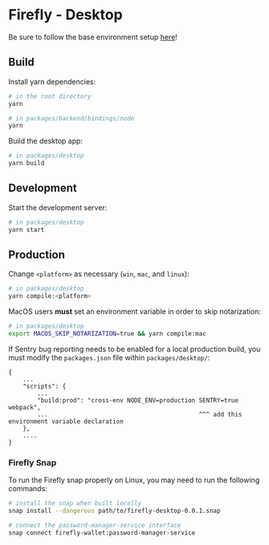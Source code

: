 # Firefly - Desktop

Be sure to follow the base environment setup [here](https://iotaledger.github.io/firefly/guides/environment-setup/)!

## Build

Install yarn dependencies:

```bash
# in the root directory
yarn

# in packages/backend/bindings/node
yarn
```

Build the desktop app:

```bash
# in packages/desktop
yarn build
```

## Development

Start the development server:

```bash
# in packages/desktop
yarn start
```

## Production

Change `<platform>` as necessary (`win`, `mac`, and `linux`):

```bash
# in packages/desktop
yarn compile:<platform>
```

MacOS users __must__ set an environment variable in order to skip notarization:

```bash
# in packages/desktop
export MACOS_SKIP_NOTARIZATION=true && yarn compile:mac
```

If Sentry bug reporting needs to be enabled for a local production build, you must modify the `packages.json` file within `packages/desktop/`:

```
{
    ...
    "scripts": {
        ...
        "build:prod": "cross-env NODE_ENV=production SENTRY=true webpack",
        ...                                          ^^^ add this environment variable declaration
    },
    ....
}
```

### Firefly Snap

To run the Firefly snap properly on Linux, you may need to run the following commands:

```bash
# install the snap when built locally
snap install --dangerous path/to/firefly-desktop-0.0.1.snap

# connect the password-manager-service interface
snap connect firefly-wallet:password-manager-service
```
